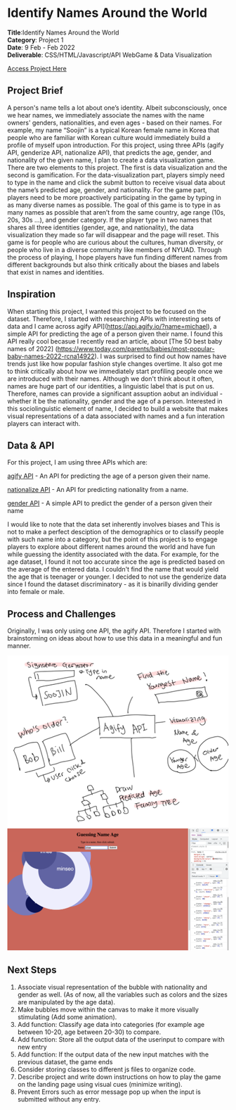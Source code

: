 # Identify Names Around the World 

**Title**:Identify Names Around the World <br>
**Category**: Project 1 <br>
**Date**: 9 Feb -  Feb 2022 <br>
**Deliverable**: CSS/HTML/Javascript/API WebGame & Data Visualization <br>

[Access Project Here](https://soojin-lee0819.github.io/connectionsLab/Project1)

## Project Brief
A person's name tells a lot about one’s identity. Albeit subconsciously, once we hear names, we immediately associate the names with the name owners' genders, nationalities, and even ages - based on their names. For example, my name “Soojin” is a typical Korean female name in Korea that people who are familiar with Korean culture would immediately build a profile of myself upon introduction. For this project, using three APIs (agify API, genderize API, nationalize API), that predicts the age, gender, and nationality of the given name, I plan to create a data visualization game. There are two elements to this project. The first is data visualization and the second is gamification. For the data-visualization part, players simply need to type in the name and click the submit button to receive visual data about the name’s predicted age, gender, and nationality. For the game part, players need to be more proactively participating in the game by typing in as many diverse names as possible. The goal of this game is to type in as many names as possible that aren’t from the same country, age range (10s, 20s, 30s ...), and gender category. If the player type in two names that shares all three identities (gender, age, and nationality), the data visualization they made so far will disappear and the page will reset. This game is for people who are curious about the cultures, human diversity, or people who live in a diverse community like members of NYUAD. Through the process of playing, I hope players have fun finding different names from different backgrounds but also think critically about the biases and labels that exist in names and identities.

## Inspiration

When starting this project, I wanted this project to be focused on the dataset. Therefore, I started with researching APIs with interesting sets of data and I came across agify API](https://api.agify.io/?name=michael), a simple API for predicting the age of a person given their name. I found this API really cool becasue I recently read an article, about [The 50 best baby names of 2022] (https://www.today.com/parents/babies/most-popular-baby-names-2022-rcna14922). I was surprised to find out how names have trends just like how popular fashion style changes overtime. It also got me to think critically about how we immediately start profiling people once we are introduced with their names. Although we don't think about it often, names are huge part of our identities, a linguistic label that is put on us. Therefore, names can provide a significant assuption aobut an individual - whether it be the nationality, gender and the age of a person. Interested in this sociolinguistic element of name, I decided to build a website that makes visual representations of a data associated with names and a fun interation players can interact with.

## Data & API
For this project, I am using three APIs which are: 

[agify API](https://api.agify.io/?name=michael) - An API for predicting the age of a person given their name.

[nationalize API](https://nationalize.io) - An API for predicting nationality from a name.

[gender API](https://genderize.io/?gclid=EAIaIQobChMIsfmD9dP_9QIVCcPVCh1d1gvhEAAYAiAAEgIeFfD_BwE) - A simple API to predict the gender of a person given their name

I would like to note that the data set inherently involves biases and This is not to make a perfect desciption of the demographics or to classify people with such name into a category, but the point of this project is to engage players to explore about different names around the world and have fun while guessing the identity associated with the data. For example, for the age dataset, I found it not too accurate since the age is predicted based on the average of the entered data. I couldn't find the name that would yield the age that is teenager or younger. I decided to not use the genderize data since I found the dataset discriminatory - as it is binarilly dividing gender into female or male. 

## Process and Challenges
Originally, I was only using one API, the agify API. Therefore I started with brainstorming on ideas about how to use this data in a meaningful and fun manner. 

<img src="images/brainstorm.jpg" width="600">


<img src="images/process1.jpg" width="600">

## Next Steps

1) Associate visual representation of the bubble with nationality and gender as well. (As of now, all the variables such as colors and the sizes are manipulated by the age data).
2) Make bubbles move within the canvas to make it more visually stimulating (Add some animation).
3) Add function: Classify age data into categories (for example age between 10-20, age between 20-30) to compare.
4) Add function: Store all the output data of the userinput to compare with new entry
5) Add function: If the output data of the new input matches with the previous dataset, the game ends
6) Consider storing classes to different js files to organize code.
7) Describe project and write down instructions on how to play the game on the landing page using visual cues (minimize writing). 
8) Prevent Errors such as error message pop up when the input is submitted without any entry.
